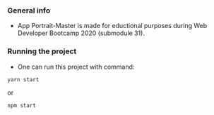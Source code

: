 ### **General info**
- App Portrait-Master is made for eductional purposes during Web Developer Bootcamp 2020 (submodule 31).

### **Running the project**
- One can run this project with command:
```javascript
yarn start 
```
or
```javascript
npm start 
```
